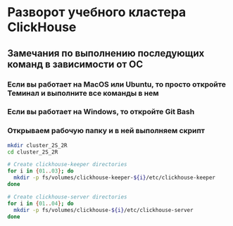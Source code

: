 # Разворот учебного кластера ClickHouse

## Замечания по выполнению последующих команд в зависимости от ОС

### Если вы работает на MacOS или Ubuntu, то просто откройте Теминал и выполните все команды в нем
### Если вы работает на Windows, то откройте Git Bash

### Открываем рабочую папку и в ней выполняем скрипт
```bash
mkdir cluster_2S_2R
cd cluster_2S_2R

# Create clickhouse-keeper directories
for i in {01..03}; do
  mkdir -p fs/volumes/clickhouse-keeper-${i}/etc/clickhouse-keeper
done

# Create clickhouse-server directories
for i in {01..04}; do
  mkdir -p fs/volumes/clickhouse-${i}/etc/clickhouse-server
done
```

### 
```bash
```

### 
```bash
```

### 
```bash
```

### 
```bash
```


